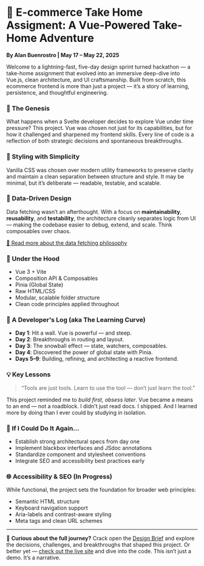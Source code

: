 # 🚀 E-commerce Take Home Assigment: A Vue-Powered Take-Home Adventure

**By Alan Buenrostro | May 17 – May 22, 2025**

Welcome to a lightning-fast, five-day design sprint turned hackathon — a take-home assignment that evolved into an immersive deep-dive into Vue.js, clean architecture, and UI craftsmanship. Built from scratch, this ecommerce frontend is more than just a project — it’s a story of learning, persistence, and thoughtful engineering.

### 🌱 The Genesis

What happens when a Svelte developer decides to explore Vue under time pressure? This project. Vue was chosen not just for its capabilities, but for how it challenged and sharpened my frontend skills. Every line of code is a reflection of both strategic decisions and spontaneous breakthroughs.

### 🎨 Styling with Simplicity

Vanilla CSS was chosen over modern utility frameworks to preserve clarity and maintain a clean separation between structure and style. It may be minimal, but it’s deliberate — readable, testable, and scalable.

### 🔄 Data-Driven Design

Data fetching wasn’t an afterthought. With a focus on **maintainability**, **reusability**, and **testability**, the architecture cleanly separates logic from UI — making the codebase easier to debug, extend, and scale. Think composables over chaos.

[🔗 Read more about the data fetching philosophy](https://medium.com/@fwx5618177/simple-introduction-efficient-data-fetching-in-frontend-applications-724a7ba7a821)

### 🔧 Under the Hood

* Vue 3 + Vite
* Composition API & Composables
* Pinia (Global State)
* Raw HTML/CSS
* Modular, scalable folder structure
* Clean code principles applied throughout

### 📓 A Developer's Log (aka The Learning Curve)

* **Day 1**: Hit a wall. Vue is powerful — and steep.
* **Day 2**: Breakthroughs in routing and layout.
* **Day 3**: The snowball effect — state, watchers, composables.
* **Day 4**: Discovered the power of global state with Pinia.
* **Days 5–9**: Building, refining, and architecting a reactive frontend.

### 💡 Key Lessons

> “Tools are just tools. Learn to use the tool — don’t just learn the tool.”

This project reminded me to *build first, obsess later*. Vue became a means to an end — not a roadblock. I didn't just read docs. I shipped. And I learned more by doing than I ever could by studying in isolation.

### 🔁 If I Could Do It Again...

* Establish strong architectural specs from day one
* Implement blackbox interfaces and JSdoc annotations
* Standardize component and stylesheet conventions
* Integrate SEO and accessibility best practices early

### 🌐 Accessibility & SEO (In Progress)

While functional, the project sets the foundation for broader web principles:

* Semantic HTML structure
* Keyboard navigation support
* Aria-labels and contrast-aware styling
* Meta tags and clean URL schemes

---

🔎 **Curious about the full journey?**
Crack open the [Design Brief]() and explore the decisions, challenges, and breakthroughs that shaped this project. Or better yet — [check out the live site](#) and dive into the code. This isn’t just a demo. It’s a narrative.
